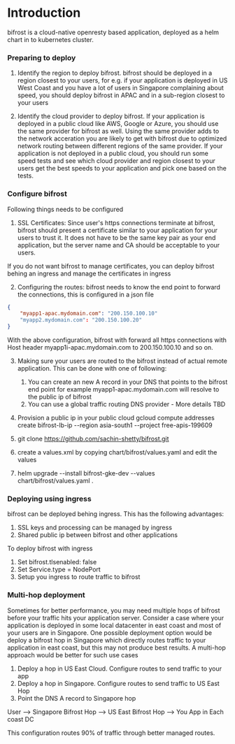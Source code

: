 # Introduction

bifrost is a cloud-native openresty based application, deployed as a helm chart in to kubernetes cluster. 

### Preparing to deploy
1. Identify the region to deploy bifrost. bifrost should be deployed in a region closest to your users, for e.g. if your application is deployed in US West Coast and you have a lot of users in Singapore complaining about speed, you should deploy bifrost in APAC and in a sub-region closest to your users

2. Identify the cloud provider to deploy bifrost. If your application is deployed in a public cloud like AWS, Google or Azure, you should use the same provider for bifrost as well. Using the same provider adds to the network acceration you are likely to get with bifrost due to optimized network routing between different regions of the same provider. If your application is not deployed in a public cloud, you should run some speed tests and see which cloud provider and region closest to your users get the best speeds to your application and pick one based on the tests. 

### Configure bifrost

Following things needs to be configured
1. SSL Certificates: Since user's https connections terminate at bifrost, bifrost should present a certificate similar to your application for your users to trust it. It does not have to be the same key pair as your end application, but the server name and CA should be acceptable to your users.

If you do not want bifrost to manage certificates, you can deploy bifrost behing an ingress and manage the certificates in ingress

2. Configuring the routes: bifrost needs to know the end point to forward the connections, this is configured in a json file
      
```json
{
    "myapp1-apac.mydomain.com": "200.150.100.10"
    "myapp2.mydomain.com": "200.150.100.20"
}
```

With the above configuration, bifrost with forward all https connections with Host header myapp1i-apac.mydomain.com to 200.150.100.10 and so on. 

3. Making sure your users are routed to the bifrost instead of actual remote application. This can be done with one of following:
     1. You can create an new A record in your DNS that points to the bifrost end point for example myapp1-apac.mydomain.com will resolve to the public ip of bifrost
     2. You can use a global traffic routing DNS provider - More details TBD

4. Provision a public ip in your public cloud
   gcloud compute addresses create bifrost-lb-ip --region asia-south1 --project free-apis-199609

5. git clone https://github.com/sachin-shetty/bifrost.git

6. create a values.xml by copying chart/bifrost/values.yaml and edit the values

7. helm upgrade --install bifrost-gke-dev --values chart/bifrost/values.yaml .

### Deploying using ingress

bifrost can be deployed behing ingress. This has the following advantages:
1. SSL keys and processing can be managed by ingress
2. Shared public ip between bifrost and other applications

To deploy bifrost with ingress
1. Set bifrost.tlsenabled: false
2. Set Service.type = NodePort
2. Setup you ingress to route traffic to bifrost

### Multi-hop deployment

Sometimes for better performance, you may need multiple hops of bifrost before your traffic hits your application server. Consider a case where your application is 
deployed in some local datacenter in east coast and most of your users are in Singapore. One possible deployment option would be deploy a bifrost hop in Singapore which directly routes traffic to your application in east coast, but this may not produce best results. A multi-hop  approach would be better for such use cases

1. Deploy a hop in US East Cloud. Configure routes to send traffic to your app
2. Deploy a hop in Singapore. Configure routes to send traffic to US East Hop
3. Point the DNS A record to Singapore hop

User --> Singapore Bifrost Hop --> US East Bifrost Hop --> You App in Each coast DC

This configuration routes 90% of traffic through better managed routes.
